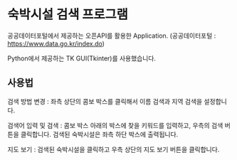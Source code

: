 # 숙박시설 검색 프로그램
공공데이터포털에서 제공하는 오픈API를 활용한 Application.
(공공데이터포털 : https://www.data.go.kr/index.do)  

Python에서 제공하는 TK GUI(Tkinter)를 사용했습니다.  
  
  
## 사용법   
검색 방법 변경 : 좌측 상단의 콤보 박스를 클릭해서 이름 검색과 지역 검색을 설정합니다.  

검색어 입력 및 검색 : 콤보 박스 아래의 박스에 찾을 키워드를 입력하고, 우측의 검색 버튼을 클릭합니다. 검색된 숙박시설은 좌측 하단 박스에 출력됩니다. 

지도 보기 : 검색된 숙박시설을 클릭하고 우측 상단의 지도 보기 버튼을 클릭합니다.  
